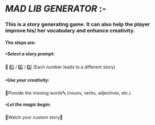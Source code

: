 # _**MAD LIB GENERATOR**_ :-
### This is a story generating game. It can also help the player improve his/ her vocabulary and enhance creativity. 
 

#### The steps are:<br>
##### •Select a story prompt:<br>
🔹 1️⃣ / 2️⃣ / 3️⃣ (Each number leads to a different story)<br>
##### •Use your creativity:<br>
🔹Provide the missing words🔤 (nouns, verbs, adjectives, etc.)<br>
##### •Let the magic begin:<br>
🔹Watch your custom story💫<br>

